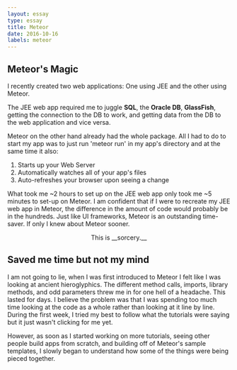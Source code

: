 ```yaml
---
layout: essay
type: essay
title: Meteor
date: 2016-10-16
labels: meteor
---
```


## Meteor's Magic

I recently created two web applications: One using JEE and the other using Meteor. 

The JEE web app required me to juggle __SQL__, the __Oracle DB__, __GlassFish__, getting the connection to the DB to work, and getting data from the DB to the web application and vice versa.

Meteor on the other hand already had the whole package. All I had to do to start my app was to just run 'meteor run' 
in my app's directory and at the same time it also:

1.  Starts up your Web Server
2.  Automatically watches all of your app's files
3.  Auto-refreshes your browser upon seeing a change

What took me ~2 hours to set up on the JEE web app only took me ~5 minutes to set-up on Meteor. 
I am confident that if I were to recreate my JEE web app in Meteor, the difference in the amount of code would probably be in the hundreds. Just like UI frameworks, Meteor is an outstanding time-saver. If only I knew about Meteor sooner.
 <center>This is __sorcery.__</center>

## Saved me time but not my mind

I am not going to lie, when I was first introduced to Meteor I felt like I was looking at ancient hieroglyphics. The different method calls, imports, library methods, and odd parameters threw me in for one hell of a headache. This lasted for days. I believe the problem was that I was spending too much time looking at the code as a whole rather than looking at it line by line. During the first week, I tried my best to follow what the tutorials were saying but it just wasn't clicking for me yet.

However, as soon as I started working on more tutorials, seeing other people build apps from scratch, and building off of Meteor's sample templates, I slowly began to understand how some of the things were being pieced together.   
